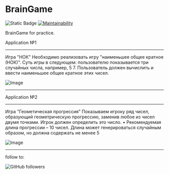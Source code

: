 # BrainGame
![Static Badge](https://img.shields.io/badge/damnboy-thatwasreallygood-blue)
[![Maintainability](https://api.codeclimate.com/v1/badges/a63f5c57750d69bcc8a2/maintainability)](https://codeclimate.com/github/nakmuay86/BrainGame/maintainability)

BrainGame for practice.

Application №1

**************  
Игра "НОК" Необходимо реализовать игру "наименьшее общее кратное (НОК)". 
Суть игры в следующем: пользователю показывается три случайных числа, например, 5 7. 
Пользователь должен вычислить и ввести наименьшее общее кратное этих чисел.

![Image](https://github.com/user-attachments/assets/cc4e2d87-4135-4d1d-b215-c1496ffa5962)

**************

Application №2

************** 
Игра "Геометическая прогрессия" Показываем игроку ряд чисел, образующий геометрическую прогрессию, заменив любое из чисел двумя точками.
Игрок должен определить это число. • Рекомендуемая длина прогрессии – 10 чисел.
Длина может генерироваться случайным образом, но должна содержать не менее 5

![Image](https://github.com/user-attachments/assets/288f3c5f-0bf7-493d-9308-9a66371f12b4)

************** 

follow to:

![GitHub followers](https://img.shields.io/github/followers/user?style=for-the-badge&logo=x&labelColor=black&link=https%3A%2F%2Fx.com%2Findeadmau5)

